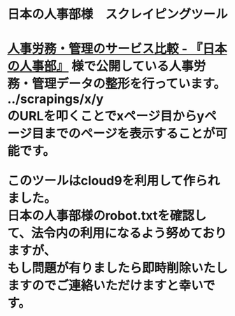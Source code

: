 <h1>日本の人事部様　スクレイピングツール<h1/>
<p>
<a href="https://jinjibu.jp/service/list/1/?lc=1&mc=&sc=&pca=&ts=&dl=&k=" target="blank">人事労務・管理のサービス比較 - 『日本の人事部』</a>
様で公開している人事労務・管理データの整形を行っています。<br>
../scrapings/x/y<br>
のURLを叩くことでxページ目からyページ目までのページを表示することが可能です。<br>
</p>

<p>
このツールはcloud9を利用して作られました。<br>
日本の人事部様のrobot.txtを確認して、法令内の利用になるよう努めておりますが、<br>
もし問題が有りましたら即時削除いたしますのでご連絡いただけますと幸いです。<br>
</p>
